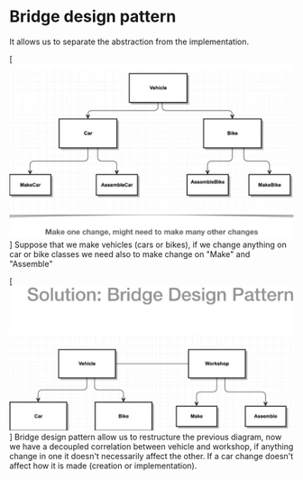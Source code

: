 # Bridge design pattern
It allows us to separate the abstraction from the implementation.
	
[![N|Picture](./figure1.jpg)]
	Suppose that we make vehicles (cars or bikes), if we change anything on car or bike classes we need also to make change on "Make" and "Assemble"

[![N|Picture](./figure2.jpg)]
	Bridge design pattern allow us to restructure the previous diagram, now we have a decoupled correlation between vehicle and workshop, if anything change in one it doesn't necessarily affect the other. If a car change doesn't affect how it is made (creation or implementation).